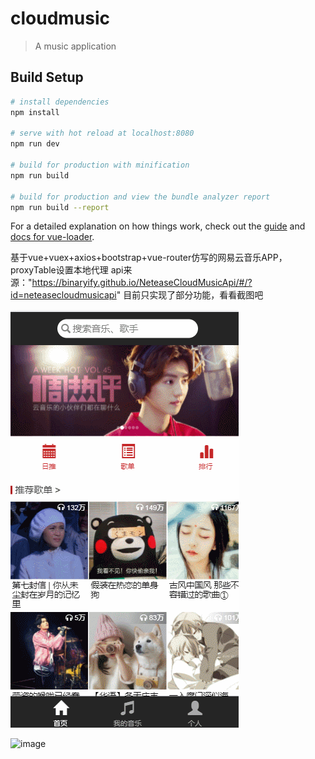 # cloudmusic

> A music application

## Build Setup

``` bash
# install dependencies
npm install

# serve with hot reload at localhost:8080
npm run dev

# build for production with minification
npm run build

# build for production and view the bundle analyzer report
npm run build --report
```

For a detailed explanation on how things work, check out the [guide](http://vuejs-templates.github.io/webpack/) and [docs for vue-loader](http://vuejs.github.io/vue-loader).

基于vue+vuex+axios+bootstrap+vue-router仿写的网易云音乐APP，proxyTable设置本地代理
api来源："https://binaryify.github.io/NeteaseCloudMusicApi/#/?id=neteasecloudmusicapi"
目前只实现了部分功能，看看截图吧

![image](https://github.com/Black-Y/cloudmusic/blob/master/cloudmusic/src/testImg/GIF1.gif)
 
![image](https://github.com/Black-Y/cloudmusic/blob/master/cloudmusic/src/testImg/GIF2.gif)
